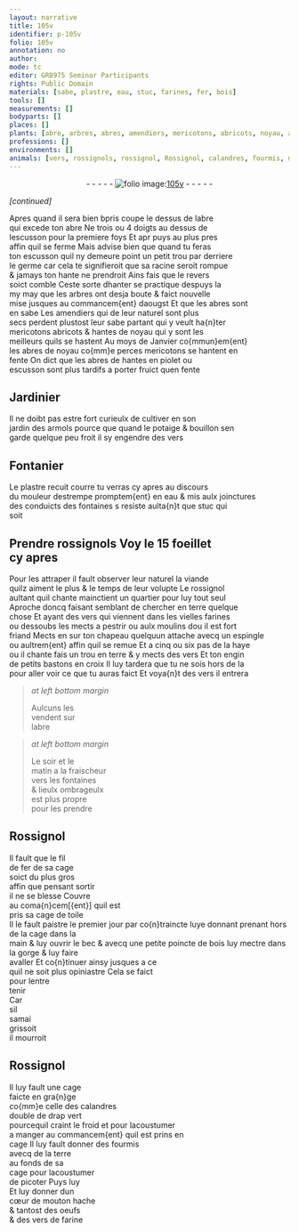 ```yaml
---
layout: narrative
title: 105v
identifier: p-105v
folio: 105v
annotation: no
author:
mode: tc
editor: GR8975 Seminar Participants
rights: Public Domain
materials: [sabe, plastre, eau, stuc, farines, fer, bois]
tools: []
measurements: []
bodyparts: []
places: []
plants: [abre, arbres, abres, amendiers, mericotons, abricots, noyau, abres de noyau, perces mericotons, armols]
professions: []
environments: []
animals: [vers, rossignols, rossignol, Rossignol, calandres, fourmis, mouton, vers de farine]
---
```


<div class="folio" align="center">- - - - - <a href="http://gallica.bnf.fr/ark:/12148/btv1b10500001g/f216.image" target="_blank"><img src="https://cu-mkp.github.io/2017-workshop-edition/assets/photo-icon.png" alt="folio image: " style="display:inline-block; margin-bottom:-3px;"/>105v</a> - - - - - </div>  
 
*[continued]*
  
Apres quand il sera bien <span class="del">b</span>pris coupe le dessus de l<span class="pa">abre</span><br/> qui excede ton <span class="pa">abre</span> <span class="del">Ne</span> trois ou 4 doigts au dessus de<br/> lescusson pour la premiere foys Et <span class="del">apr</span> puys au plus pres<br/> affin quil se ferme Mais advise bien que quand tu feras<br/> ton escusson quil ny demeure point un petit trou par derriere<br/> le germe car cela te signifieroit que sa racine seroit rompue<br/> & jamays ton hante ne prendroit Ains fais que le revers<br/> soict comble Ceste sorte dhanter se practique despuys la<br/> my may que les <span class="pa">arbres</span> ont desja boute & faict nouvelle<br/> mise jusques au commancem{ent} daougst Et que les <span class="pa">abres</span> sont<br/> en sabe Les <span class="pa">amendiers</span> qui de leur naturel sont plus<br/> secs perdent plustost leur <span class="m">sabe</span> partant qui y veult ha{n}ter<br/> <span class="pa">mericotons</span> <span class="pa">abricots</span> & hantes de <span class="pa">noyau</span> qui y sont les<br/> meilleurs quils se hastent Au moys de Janvier co{mmun}em{ent}<br/> les <span class="pa">abres de noyau</span> co{mm}e <span class="pa">perces mericotons</span> se hantent en<br/> fente On dict que les <span class="pa">abres</span> <span class="del">de</span> hantes en piolet ou<br/> escusson sont plus tardifs a porter fruict quen fente
 
 
  

## Jardinier

 
Il ne doibt pas estre fort curieulx de cultiver en son<br/> jardin des <span class="pa">armols</span> pource <span class="add">que</span> quand le potaige & bouillon sen<br/> garde quelque peu froit il sy engendre des <span class="al">vers</span>
 
 
  

## Fontanier

 
Le <span class="m">plastre</span> recuit courre tu verras cy apres au discours<br/> du mouleur destrempe promptem{ent} en <span class="m">eau</span> & mis aulx joinctures<br/> des conduicts des fontaines <span class="del">s</span> resiste aulta{n}t que <span class="m">stuc</span> qui <br/> soit
 
 
  

## Prendre <span class="al">rossignols</span> <span class="add">Voy le 15 foeillet<br/> cy apres</span>

 
Pour les attraper il fault observer leur naturel la viande<br/> quilz aiment le plus & le temps de leur volupte Le <span class="al">rossignol</span><br/> aultant quil chante mainctient un quartier pour luy tout seul<br/> Aproche doncq faisant semblant de chercher en terre quelque<br/> chose Et ayant des <span class="al">vers</span> qui viennent dans les vielles <span class="m">farines</span><br/> ou dessoubs les mects a pestrir ou aulx moulins dou il est fort<br/> friand Mects en sur ton chapeau quelquun attache avecq un espingle<br/> ou aultrem{ent} affin quil se remue Et a cinq ou six pas de la haye<br/> ou il chante fais un trou en terre & y mects des <span class="al">vers</span> Et ton engin<br/> de petits bastons en croix Il luy tardera que tu ne sois hors de la<br/> pour aller voir ce que tu auras faict Et voya{n}t des <span class="al">vers</span> il entrera
 
> *at left bottom margin*
> 
> 
>  Aulcuns les<br/> vendent sur<br/> l<span class="pa">abre</span>
 
> *at left bottom margin*
> 
> 
>  Le soir et le<br/> matin a la fraischeur<br/> vers les fontaines<br/> & lieulx ombrageulx<br/> est plus propre<br/> pour les prendre
 
 
  

## <span class="al">Rossignol</span>

 
Il fault que le fil<br/> de <span class="m">fer</span> de sa cage<br/> soict du plus gros<br/> affin que pensant sortir<br/> il ne se blesse Couvre<br/> au coma{n}cem[{ent}] quil est<br/> pris sa cage de toile<br/> Il le fault paistre le premier jour par co{n}traincte l<span class="del">uy</span>e <span class="del">donnant</span> prenant hors de la cage dans la<br/> main & luy ouvrir le bec & avecq une petite poincte de <span class="m">bois</span> luy mectre dans la gorge & luy faire<br/> avaller Et co{n}tinuer ainsy jusques a ce<br/> quil ne soit plus opiniastre Cela se faict<br/> pour lentre<br/> tenir<br/> Car<br/> sil<br/> samai<br/> grissoit<br/> il mourroit
 
 
  

## <span class="al">Rossignol</span>

 
Il luy fault une cage<br/> faicte en gra{n}ge<br/> co{mm}e celle des <span class="al">calandres</span><br/> double de drap vert<br/> pourcequil craint le froid et pour lacoustumer<br/> a manger au commancem{ent} quil est prins en <br/> cage Il luy fault donner des <span class="al">fourmis</span><br/> avecq de la terre<br/> au fonds de sa<br/> cage pour lacoustumer<br/> de picoter <span class="del">Puys luy</span><br/> Et luy donner dun<br/> cœur de <span class="al">mouton</span> hache<br/> & tantost des oeufs<br/> & des <span class="al">vers de farine</span>
 
